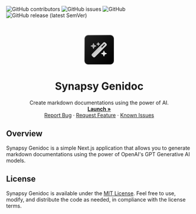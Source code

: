 ![GitHub contributors](https://img.shields.io/github/contributors/synapsy-ai/genidoc)
![GitHub issues](https://img.shields.io/github/issues/synapsy-ai/genidoc)
![GitHub](https://img.shields.io/github/license/synapsy-ai/genidoc)
![GitHub release (latest SemVer)](https://img.shields.io/github/v/release/synapsy-ai/genidoc)

<br />
<p align="center">
  <a href="https://github.com/synapsy-ai/genidoc">
    <img src="public/logo.svg" alt="Logo" width="80" height="80">
  </a>
  <h1 align="center">Synapsy Genidoc</h1>

  <p align="center">
    Create markdown documentations using the power of AI.
    <br />
    <a href="https://genidoc.peyronnet.group"><strong>Launch »</strong></a>
    <br />
    <a href="https://github.com/synapsy-ai/genidoc/issues/new?assignees=&labels=bug&template=bug-report.yml&title=%5BBug%5D+">Report Bug</a>
    ·
    <a href="https://github.com/synapsy-ai/genidoc/issues/new?assignees=&labels=enhancement&template=feature-request.yml&title=%5BEnhancement%5D+">Request Feature</a>
    ·
    <a href="https://github.com/synapsy-ai/genidoc/issues?q=is%3Aopen+is%3Aissue+label%3Abug">Known Issues</a>

  </p>
</p>

## Overview

Synapsy Genidoc is a simple Next.js application that allows you to generate markdown documentations using the power of OpenAI's GPT Generative AI models.

## License

Synapsy Genidoc is available under the [MIT License](LICENSE). Feel free to use, modify, and distribute the code as needed, in compliance with the license terms.

